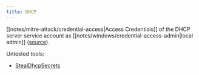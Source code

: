 ```yaml
---
title: DHCP
---
```


[[notes/mitre-attack/credential-access|Access Credentials]] of the DHCP server service account as [[notes/windows/credential-access-admin|local admin]] ([source]([twitter.com/0gtweet/status/1737870549110456384](https://twitter.com/0gtweet/status/1737870549110456384))).

Untested tools:

- [StealDhcpSecrets](https://github.com/gtworek/PSBits/blob/master/PasswordStealing/DHCP/StealDhcpSecrets.c)
